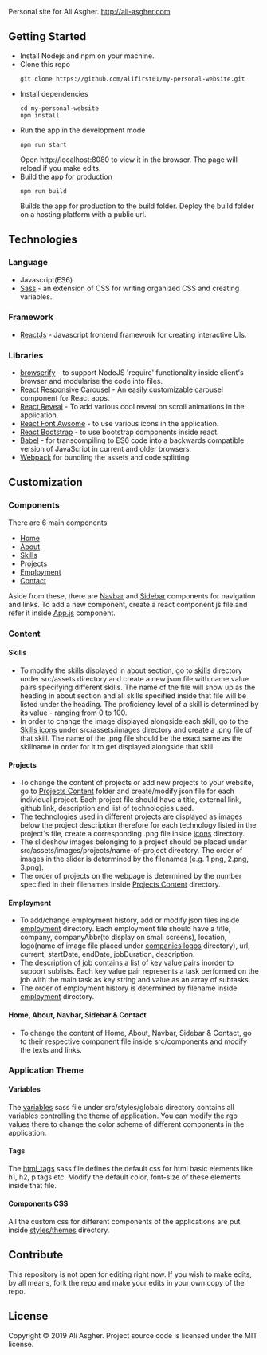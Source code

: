 Personal site for Ali Asgher.
http://ali-asgher.com

## Getting Started
- Install Nodejs and npm on your machine.
- Clone this repo
  ```
  git clone https://github.com/alifirst01/my-personal-website.git
  ```
- Install dependencies
  ```
  cd my-personal-website
  npm install
  ```
- Run the app in the development mode
  ```
  npm run start
  ```
  Open http://localhost:8080 to view it in the browser.
  The page will reload if you make edits.
- Build the app for production
  ```
  npm run build
  ```
  Builds the app for production to the build folder. Deploy the build folder on a hosting platform with a public url.


## Technologies
### Language
  - Javascript(ES6)
  - [Sass](https://sass-lang.com/) - an extension of CSS for writing organized CSS and creating variables.
### Framework
  - [ReactJs](https://reactjs.org/) - Javascript frontend framework for creating interactive UIs.
### Libraries
  - [browserify](http://browserify.org/) - to support NodeJS 'require' functionality inside client's browser and modularise the code into files.
  - [React Responsive Carousel](https://www.npmjs.com/package/react-responsive-carousel) - An easily customizable carousel component for React apps.
  - [React Reveal](https://www.npmjs.com/package/react-reveal) - To add various cool reveal on scroll animations in the application.
  - [React Font Awsome](https://fontawesome.com/how-to-use/on-the-web/using-with/react) - to use various icons in the application.
  - [React Bootstrap](https://react-bootstrap.github.io/) - to use bootstrap components inside react.
  - [Babel](https://babeljs.io/) - for transcompiling to ES6 code into a backwards compatible version of JavaScript in current and older browsers.
  - [Webpack](https://webpack.js.org/) for bundling the assets and code splitting.
  

## Customization
### Components
  There are 6 main components
  - [Home](https://github.com/alifirst01/my-personal-website/blob/master/src/components/Home.js)
  - [About](https://github.com/alifirst01/my-personal-website/blob/master/src/components/About/About.js)
  - [Skills](https://github.com/alifirst01/my-personal-website/blob/master/src/components/About/Skills.js)
  - [Projects](https://github.com/alifirst01/my-personal-website/blob/master/src/components/Projects/Projects.js)
  - [Employment](https://github.com/alifirst01/my-personal-website/blob/master/src/components/Employment/Employment.js)
  - [Contact](https://github.com/alifirst01/my-personal-website/blob/master/src/components/Contact.js)
  
  Aside from these, there are [Navbar](https://github.com/alifirst01/my-personal-website/blob/master/src/components/Navbar.js) and [Sidebar](https://github.com/alifirst01/my-personal-website/blob/master/src/components/Sidebar.js) components for navigation and links.
  To add a new component, create a react component js file and refer it inside [App.js](https://github.com/alifirst01/my-personal-website/blob/master/src/App.js) component.
  
### Content
#### Skills
  - To modify the skills displayed in about section, go to [skills](https://github.com/alifirst01/my-personal-website/tree/master/src/assets/skills) directory under src/assets directory and create a new json file with name value pairs specifying different skills. The name of the file will show up as the heading in about section and all skills specified inside that file will be listed under the heading. The proficiency level of a skill is determined by its value - ranging from 0 to 100.
  - In order to change the image displayed alongside each skill, go to the [Skills icons](https://github.com/alifirst01/my-personal-website/tree/master/src/assets/images/skills-icons) under src/assets/images directory and create a .png file of that skill. The name of the .png file should be the exact same as the skillname in order for it to get displayed alongside that skill.
#### Projects
  - To change the content of projects or add new projects to your website, go to [Projects Content](https://github.com/alifirst01/my-personal-website/tree/master/src/assets/projects_content) folder and create/modify json file for each individual project. Each project file should have a title, external link, github link, description and list of technologies used. 
  - The technologies used in different projects are displayed as images below the project description therefore for each technology listed in the project's file, create a corresponding .png file inside [icons](https://github.com/alifirst01/my-personal-website/tree/master/src/assets/images/icons) directory.
  - The slideshow images belonging to a project should be placed under src/assets/images/projects/name-of-project directory. The order of images in the slider is determined by the filenames (e.g. 1.png, 2.png, 3.png).
  - The order of projects on the webpage is determined by the number specified in their filenames inside [Projects Content](https://github.com/alifirst01/my-personal-website/tree/master/src/assets/projects_content) directory.
#### Employment
 - To add/change employment history, add or modify json files inside [employment](https://github.com/alifirst01/my-personal-website/blob/master/src/assets/employment) directory. Each employment file should have a title, company, companyAbbr(to display on small screens), location, logo(name of image file placed under [companies logos](https://github.com/alifirst01/my-personal-website/tree/master/src/assets/images/companies-logos) directory), url, current, startDate, endDate, jobDuration, description.
  - The description of job contains a list of key value pairs inorder to support sublists. Each key value pair represents a task performed on the job with the main task as key string and value as an array of subtasks.
  - The order of employment history is determined by filename inside [employment](https://github.com/alifirst01/my-personal-website/blob/master/src/assets/employment) directory.
  
#### Home, About, Navbar, Sidebar & Contact
 - To change the content of Home, About, Navbar, Sidebar & Contact, go to their respective component file inside src/components and modify the texts and links. 

### Application Theme
#### Variables
The [variables](https://github.com/alifirst01/my-personal-website/blob/master/src/styles/globals/_variables.sass) sass file under src/styles/globals directory contains all variables controlling the theme of application. You can modify the rgb values there to change the color scheme of different components in the application.
#### Tags
The [html_tags](https://github.com/alifirst01/my-personal-website/blob/master/src/styles/globals/_htmltags.sass) sass file defines the default css for html basic elements like h1, h2, p tags etc. Modify the default color, font-size of these elements inside that file. 
#### Components CSS
All the custom css for different components of the applications are put inside [styles/themes](https://github.com/alifirst01/my-personal-website/tree/master/src/styles/themes) directory. 

## Contribute
This repository is not open for editing right now. If you wish to make edits, by all means, fork the repo and make your edits in your own copy of the repo.

## License
Copyright © 2019 Ali Asgher. Project source code is licensed under the MIT license.
